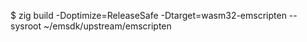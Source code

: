 $ zig build -Doptimize=ReleaseSafe -Dtarget=wasm32-emscripten --sysroot ~/emsdk/upstream/emscripten
